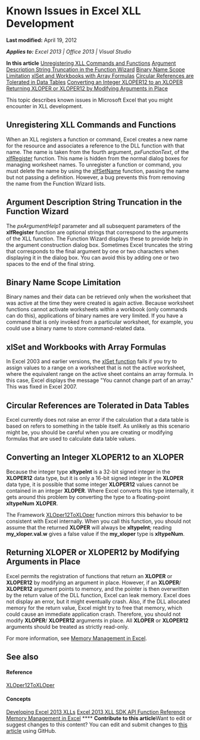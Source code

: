
# Known Issues in Excel XLL Development

 **Last modified:** April 19, 2012

 _**Applies to:** Excel 2013 | Office 2013 | Visual Studio_

 **In this article**
 [Unregistering XLL Commands and Functions](#sectionSection0)
 [Argument Description String Truncation in the Function Wizard](#sectionSection1)
 [Binary Name Scope Limitation](#sectionSection2)
 [xlSet and Workbooks with Array Formulas](#sectionSection3)
 [Circular References are Tolerated in Data Tables](#sectionSection4)
 [Converting an Integer XLOPER12 to an XLOPER](#sectionSection5)
 [Returning XLOPER or XLOPER12 by Modifying Arguments in Place](#sectionSection6)


This topic describes known issues in Microsoft Excel that you might encounter in XLL development.

## Unregistering XLL Commands and Functions
<a name="sectionSection0"> </a>

When an XLL registers a function or command, Excel creates a new name for the resource and associates a reference to the DLL function with that name. The name is taken from the fourth argument,  _pxFunctionText_, of the  [xlfRegister](c730124c-1886-4a0f-8f06-79763025537d.md) function. This name is hidden from the normal dialog boxes for managing worksheet names. To unregister a function or command, you must delete the name by using the [xlfSetName](ea7fd713-7c1b-4648-a609-3334f595c61a.md) function, passing the name but not passing a definition. However, a bug prevents this from removing the name from the Function Wizard lists.


## Argument Description String Truncation in the Function Wizard
<a name="sectionSection1"> </a>

The  _pxArgumentHelp1_ parameter and all subsequent parameters of the **xlfRegister** function are optional strings that correspond to the arguments of the XLL function. The Function Wizard displays these to provide help in the argument construction dialog box. Sometimes Excel truncates the string that corresponds to the final argument by one or two characters when displaying it in the dialog box. You can avoid this by adding one or two spaces to the end of the final string.


## Binary Name Scope Limitation
<a name="sectionSection2"> </a>

Binary names and their data can be retrieved only when the worksheet that was active at the time they were created is again active. Because worksheet functions cannot activate worksheets within a workbook (only commands can do this), applications of binary names are very limited. If you have a command that is only invoked from a particular worksheet, for example, you could use a binary name to store command-related data.


## xlSet and Workbooks with Array Formulas
<a name="sectionSection3"> </a>

In Excel 2003 and earlier versions, the  [xlSet function](121e6212-0692-4430-97be-4792b53719bf.md) fails if you try to assign values to a range on a worksheet that is not the active worksheet, where the equivalent range on the active sheet contains an array formula. In this case, Excel displays the message "You cannot change part of an array." This was fixed in Excel 2007.


## Circular References are Tolerated in Data Tables
<a name="sectionSection4"> </a>

Excel currently does not raise an error if the calculation that a data table is based on refers to something in the table itself. As unlikely as this scenario might be, you should be careful when you are creating or modifying formulas that are used to calculate data table values.


## Converting an Integer XLOPER12 to an XLOPER
<a name="sectionSection5"> </a>

Because the integer type  **xltypeInt** is a 32-bit signed integer in the **XLOPER12** data type, but it is only a 16-bit signed integer in the **XLOPER** data type, it is possible that some integer **XLOPER12** values cannot be contained in an integer **XLOPER**. Where Excel converts this type internally, it gets around this problem by converting the type to a floating-point  **xltypeNum** **XLOPER**.

The Framework  [XLOper12ToXLOper](b46f87c4-778b-4502-be57-c3725f73a644.md) function mirrors this behavior to be consistent with Excel internally. When you call this function, you should not assume that the returned **XLOPER** will always be **xltypeInt**; reading  **my_xloper.val.w** gives a false value if the **my_xloper** type is **xltypeNum**.


## Returning XLOPER or XLOPER12 by Modifying Arguments in Place
<a name="sectionSection6"> </a>

Excel permits the registration of functions that return an  **XLOPER** or **XLOPER12** by modifying an argument in place. However, if an **XLOPER**/ **XLOPER12** argument points to memory, and the pointer is then overwritten by the return value of the DLL function, Excel can leak memory. Excel does not display an error, but it might eventually crash. Also, if the DLL allocated memory for the return value, Excel might try to free that memory, which could cause an immediate application crash. Therefore, you should not modify **XLOPER**/ **XLOPER12** arguments in place. All **XLOPER** or **XLOPER12** arguments should be treated as strictly read-only.

For more information, see  [Memory Management in Excel](3bf5195b-6235-43cf-8795-0c7b0a63a095.md).


## See also
<a name="sectionSection6"> </a>


#### Reference


 [XLOper12ToXLOper](b46f87c4-778b-4502-be57-c3725f73a644.md)
#### Concepts


 [Developing Excel 2013 XLLs](dd27ae4d-ef97-47db-885c-ddd955816900.md)
 [Excel 2013 XLL SDK API Function Reference](2f6df879-7546-4ac0-a4e3-6b009aee9463.md)
 [Memory Management in Excel](3bf5195b-6235-43cf-8795-0c7b0a63a095.md)
****   **Contribute to this article**Want to edit or suggest changes to this content? You can edit and submit changes to  [this article](https://github.com/jhershey00/VBA_Excel_Test/OpenXMLCon/articles/3dfecc0b-a91c-448e-8721-5d3486b625fa.md) using GitHub.

